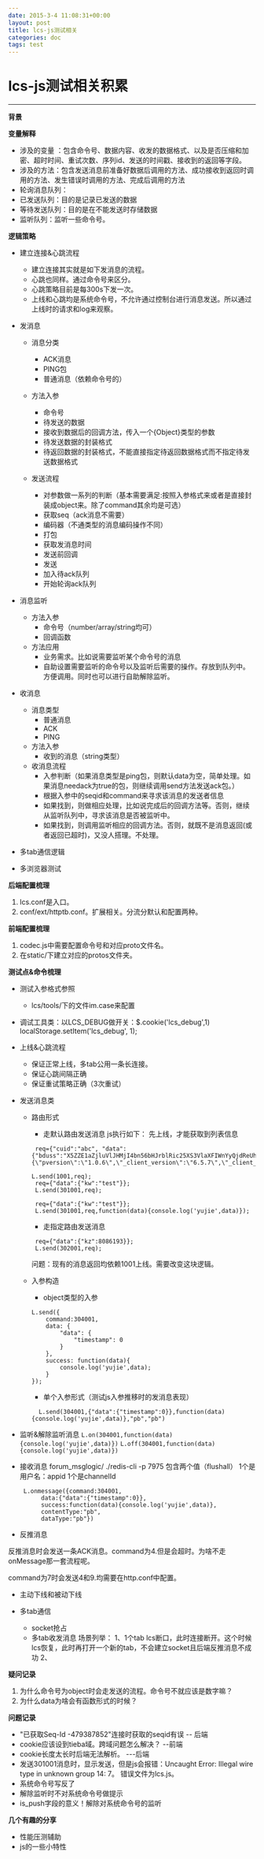 ```yaml
---
date: 2015-3-4 11:08:31+00:00
layout: post
title: lcs-js测试相关
categories: doc
tags: test
---
```





# lcs-js测试相关积累
----------


**背景**

**变量解释**
 

 - 涉及的变量 ：包含命令号、数据内容、收发的数据格式、以及是否压缩和加密、超时时间、重试次数、序列id、发送的时间戳、接收到的返回等字段。
 - 涉及的方法：包含发送消息前准备好数据后调用的方法、成功接收到返回时调用的方法、发生错误时调用的方法、完成后调用的方法
 - 轮询消息队列：
 - 已发送队列：目的是记录已发送的数据
 - 等待发送队列：目的是在不能发送时存储数据
 - 监听队列：监听一些命令号。



 
**逻辑策略**

 - 建立连接&心跳流程
	 - 建立连接其实就是如下发消息的流程。
	 - 心跳也同样。通过命令号来区分。
	 - 心跳策略目前是每300s下发一次。
	 - 上线和心跳均是系统命令号，不允许通过控制台进行消息发送。所以通过上线时的请求和log来观察。
 - 发消息
	 - 消息分类
		 - ACK消息
		 - PING包
		 - 普通消息（依赖命令号的）
	 - 方法入参
		 - 命令号
		 - 待发送的数据
		 - 接收到数据后的回调方法，传入一个{Object}类型的参数
		 - 待发送数据的封装格式
		 - 待返回数据的封装格式，不能直接指定待返回数据格式而不指定待发送数据格式
	
	 - 发送流程
		 - 对参数做一系列的判断（基本需要满足:按照入参格式来或者是直接封装成object来。除了command其余均是可选）
		 - 获取seq（ack消息不需要）
		 - 编码器（不通类型的消息编码操作不同）
		 - 打包
		 - 获取发消息时间
		 - 发送前回调
		 - 发送
		 - 加入待ack队列
		 - 开始轮询ack队列
	 
 - 消息监听
	 - 方法入参
		 - 命令号（number/array/string均可）
		 - 回调函数
	 - 方法应用
		 - 业务需求。比如说需要监听某个命令号的消息
		 - 自助设置需要监听的命令号以及监听后需要的操作。存放到队列中。方便调用。同时也可以进行自助解除监听。

 - 收消息
	 - 消息类型
		 - 普通消息
		 - ACK
		 - PING
	 - 方法入参
		 - 收到的消息（string类型）
	 - 收消息流程
		 - 入参判断（如果消息类型是ping包，则默认data为空，简单处理。如果消息needack为true的包，则继续调用send方法发送ack包。）
		 - 根据入参中的seqid和command来寻求该消息的发送者信息
		 - 如果找到，则做相应处理，比如说完成后的回调方法等。否则，继续从监听队列中，寻求该消息是否被监听中。
		 - 如果找到，则调用监听相应的回调方法。否则，就既不是消息返回(或者返回已超时)，又没人搭理。不处理。

 - 多tab通信逻辑
 - 多浏览器测试

**后端配置梳理**

 1. lcs.conf是入口。
 2. conf/ext/httptb.conf。扩展相关。分流分默认和配置两种。

**前端配置梳理**

 1. codec.js中需要配置命令号和对应proto文件名。
 2. 在static/下建立对应的protos文件夹。



**测试点&命令梳理**

 - 测试入参格式参照
	 - lcs/tools/下的文件im.case来配置
 - 调试工具类：以LCS_DEBUG做开关：$.cookie('lcs_debug',1)
 localStorage.setItem('lcs_debug', 1);
 - 上线&心跳流程
	 - 保证正常上线，多tab公用一条长连接。
	 - 保证心跳间隔正确
	 - 保证重试策略正确（3次重试）
 - 发送消息类
	 - 路由形式
		 - 走默认路由发送消息
		 js执行如下：
		 先上线，才能获取到列表信息

		```
		 req={"cuid":"abc", "data":{"bduss":"X5ZZE1aZjluVlJHMjI4bn56bHJrblRic25XS3VlaXFIWnYyQjdReUhIQ2NZaDlWQVFBQUFBJCQAAAAAAAAAAAEAAADYBQAAYWJjAAAAAAAAAAAAAAAAAAAAAAAAAAAAAAAAAAAAAAAAAAAAAAAAAAAAAAAAAAAAAAAAAAAAAAAAAAAAAAAAAJzV91Sc1fdUd","device":"{\"pversion\":\"1.0.6\",\"_client_version\":\"6.5.7\",\"_client_type\":\"2\",\"push_channel\":\"1\"}"}}`
		
		L.send(1001,req);
		 req={"data":{"kw":"test"}};
		 L.send(301001,req);
		 
		 req={"data":{"kw":"test"}};
		 L.send(301001,req,function(data){console.log('yujie',data)});
		```


		 - 走指定路由发送消息

		```
		 req={"data":{"kz":8086193}};
		 L.send(302001,req);
		```
		  
		问题：现有的消息返回均依赖1001上线。需要改变这块逻辑。
	 - 入参构造
		 - object类型的入参
		
		```
		L.send({
		    command:304001,
	        data: {
			    "data": {
			        "timestamp": 0
				}
		    },
		    success: function(data){
			    console.log('yujie',data);
			}
		});
		```
		 - 单个入参形式（测试js入参推移时的发消息表现）
		
		```
		  L.send(304001,{"data":{"timestamp":0}},function(data){console.log('yujie',data)},"pb","pb")
		```	
	
 - 监听&解除监听消息
	  `L.on(304001,function(data){console.log('yujie',data)})`
	  `L.off(304001,function(data){console.log('yujie',data)})`
 
 - 接收消息
	forum_msglogic/
	./redis-cli -p 7975
	包含两个值（flushall）
	1个是用户名：appid
	1个是channelId
	
	```
	 L.onmessage({command:304001,
		  data:{"data":{"timestamp":0}},
		  success:function(data){console.log('yujie',data)},
		  contentType:"pb",
		  dataType:"pb"})
	```
		  
 - 反推消息

 反推消息时会发送一条ACK消息。command为4.但是会超时。为啥不走onMessage那一套流程呢。

 command为7时会发送4和9.均需要在http.conf中配置。

 - 主动下线和被动下线
 
 - 多tab通信
	 - socket抢占
	 - 多tab收发消息
	 场景列举：
	 1、1个tab lcs断口，此时连接断开。这个时候lcs恢复，此时再打开一个新的tab，不会建立socket且后端反推消息不成功
	 2、
 
**疑问记录**

 1. 为什么命令号为object时会走发送的流程。命令号不就应该是数字嘛？
 2. 为什么data为啥会有函数形式的时候？

**问题记录**

 - "已获取Seq-Id -479387852"连接时获取的seqid有误 -- 后端
 -  cookie应该设到tieba域。跨域问题怎么解决？   --前端
 -  cookie长度太长时后端无法解析。 ---后端
 -  发送301001消息时，显示发送，但是js会报错：Uncaught Error: Illegal wire type in unknown group 14: 7。
    错误文件为lcs.js。
 - 	系统命令号写反了
 -  解除监听时不对系统命令号做提示
 -  is_push字段的意义！解除对系统命令号的监听
 
 
 

**几个有趣的分享**

 - 性能压测辅助
 - js的一些小特性
 
